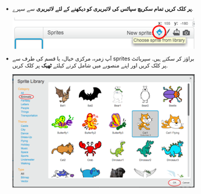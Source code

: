 + **پر کلک کریں تمام سکریچ سپاٹس کی لائبریری کو دیکھنے کے لئے لائبریری** سے سپرے.
    
    ![اسکرین شاٹ](images/sprite-library.png)

+ آپ زمرہ، مرکزی خیال، یا قسم کی طرف سے sprites براؤز کر سکتے ہیں. سپریائٹ پر کلک کریں اور اپنے منصوبے میں شامل کرنے کیلئے **ٹھیک** پر کلک کریں.
    
    ![اسکرین شاٹ](images/sprite-choose.png)